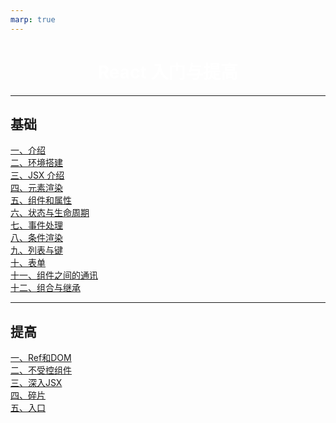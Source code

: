 ```yaml
---
marp: true
---
```


<style scoped>
section {
  background: #0bb8e8;
}
h1 {
    color: white;
    text-align: center;
}
</style>

# React 入门与提高

---

## 基础

[一、介绍](./基本概念/一、介绍.md)  
[二、环境搭建](./基本概念/二、环境搭建.md)  
[三、JSX 介绍](./基本概念/三、JSX介绍.md)  
[四、元素渲染](./基本概念/四、元素渲染.md)  
[五、组件和属性](./基本概念/五、组件和属性.md)  
[六、状态与生命周期](./基本概念/六、状态与生命周期.md)  
[七、事件处理](./基本概念/七、事件处理.md)  
[八、条件渲染](./基本概念/八、条件渲染.md)  
[九、列表与键](./基本概念/九、列表与键.md)  
[十、表单](./基本概念/十、表单.md)  
[十一、组件之间的通讯](./基本概念/十一、组件之间的通讯.md)  
[十二、组合与继承](./基本概念/十二、组合与继承.md)  

---

## 提高

[一、Ref和DOM](./高级主题/一、Ref和DOM.md)  
[二、不受控组件](./高级主题/二、不受控组件.md)  
[三、深入JSX](./高级主题/三、深入JSX.md)  
[四、碎片](./高级主题/四、碎片.md)  
[五、入口](./高级主题/五、入口.md)  
